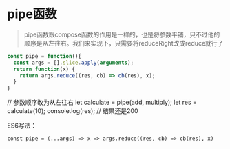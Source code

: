 #  pipe函数
> pipe函数跟compose函数的作用是一样的，也是将参数平铺，只不过他的顺序是从左往右。我们来实现下，只需要将reduceRight改成reduce就行了

```js
const pipe = function(){
  const args = [].slice.apply(arguments);
  return function(x) {
    return args.reduce((res, cb) => cb(res), x);
  }
}
```
// 参数顺序改为从左往右
let calculate = pipe(add, multiply);
let res = calculate(10);
console.log(res);    // 结果还是200

ES6写法：
```es6
const pipe = (...args) => x => args.reduce((res, cb) => cb(res), x)
```

